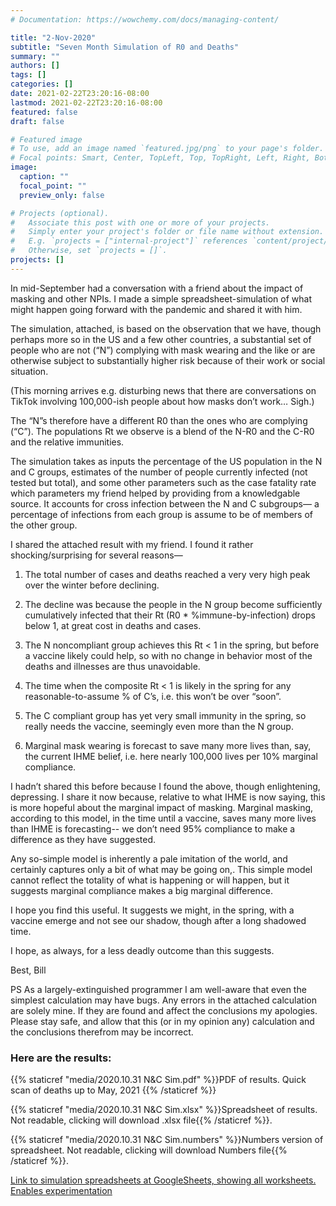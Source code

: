 ```yaml
---
# Documentation: https://wowchemy.com/docs/managing-content/

title: "2-Nov-2020"
subtitle: "Seven Month Simulation of R0 and Deaths"
summary: ""
authors: []
tags: []
categories: []
date: 2021-02-22T23:20:16-08:00
lastmod: 2021-02-22T23:20:16-08:00
featured: false
draft: false

# Featured image
# To use, add an image named `featured.jpg/png` to your page's folder.
# Focal points: Smart, Center, TopLeft, Top, TopRight, Left, Right, BottomLeft, Bottom, BottomRight.
image:
  caption: ""
  focal_point: ""
  preview_only: false

# Projects (optional).
#   Associate this post with one or more of your projects.
#   Simply enter your project's folder or file name without extension.
#   E.g. `projects = ["internal-project"]` references `content/project/deep-learning/index.md`.
#   Otherwise, set `projects = []`.
projects: []
---
```



In mid-September had a conversation with a friend about the impact of masking and other NPIs.
I made a simple spreadsheet-simulation of what might happen going forward
with the pandemic and shared it with him.

The simulation, attached, is based on the observation that we have,
though perhaps more so in the US and a few other countries,
a substantial set of people who are not (“N”) complying with mask wearing and the like
or are otherwise subject to substantially higher risk because of their work or social situation.

(This morning arrives e.g. disturbing news that there are conversations on TikTok involving 100,000-ish
people about how masks don’t work… Sigh.)

The “N”s therefore have a different R0 than the ones who are complying (“C”).
The populations Rt we observe is a blend of the N-R0 and the C-R0 and the relative immunities.

The simulation takes as inputs the percentage of the US population in the N and C groups,
estimates of the number of people currently infected (not tested but total),
and some other parameters such as the case fatality rate
which parameters my friend helped by providing from a knowledgable source.
It accounts for cross infection between the N and C subgroups—
a percentage of infections from each group is assume to be of members of the other group.

I shared the attached result with my friend. I found it rather shocking/surprising for several reasons—

1) The total number of cases and deaths reached a very very high peak over the winter before declining.

2) The decline was because the people in the N group become sufficiently cumulatively infected
that their Rt (R0 * %immune-by-infection) drops below 1, at great cost in deaths and cases.

3) The N noncompliant group achieves this Rt < 1 in the spring, but before a vaccine likely could help,
so with no change in behavior most of the deaths and illnesses are thus unavoidable.

4) The time when the composite Rt < 1 is likely in the spring for any reasonable-to-assume % of C’s,
i.e. this won’t be over “soon”.

5) The C compliant group has yet very small immunity in the spring, so really needs the vaccine,
seemingly even more than the N group.

6) Marginal mask wearing is forecast to save many more lives than, say, the current IHME belief,
i.e. here nearly 100,000 lives per 10% marginal compliance.

I hadn’t shared this before because I found the above, though enlightening, depressing.
I share it now because, relative to what IHME is now saying, this is more hopeful about the marginal impact of masking.
Marginal masking, according to this model, in the time until a vaccine, saves many more lives than IHME is forecasting--
we don’t need 95% compliance to make a difference as they have suggested.

Any so-simple model is inherently a pale imitation of the world, and certainly captures only a bit of what may be going on,.
This simple model cannot reflect the totality of what is happening or will happen,
but it suggests marginal compliance makes a big marginal difference.

I hope you find this useful. It suggests we might, in the spring, with a vaccine emerge and not see our shadow,
though after a long shadowed time.

I hope, as always, for a less deadly outcome than this suggests.

Best, Bill

PS As a largely-extinguished programmer I am well-aware that even the simplest calculation may have bugs.
Any errors in the attached calculation are solely mine. If they are found and affect the conclusions my apologies.
Please stay safe, and allow that this (or in my opinion any) calculation and the conclusions therefrom may be incorrect.

### Here are the results:
{{% staticref "media/2020.10.31 N&C Sim.pdf" %}}PDF of results. Quick scan of deaths up to May, 2021 {{% /staticref %}}

{{% staticref "media/2020.10.31 N&C Sim.xlsx" %}}Spreadsheet of results. Not readable, clicking will download .xlsx file{{% /staticref %}}.

{{% staticref "media/2020.10.31 N&C Sim.numbers" %}}Numbers version of spreadsheet. Not readable, clicking will download Numbers file{{% /staticref %}}.

[Link to simulation spreadsheets at GoogleSheets, showing all worksheets. Enables experimentation](https://docs.google.com/spreadsheets/d/1kmVfCwjZ5s_153_m6hIRoi71KHPnq_gG/edit#gid=349880428)

